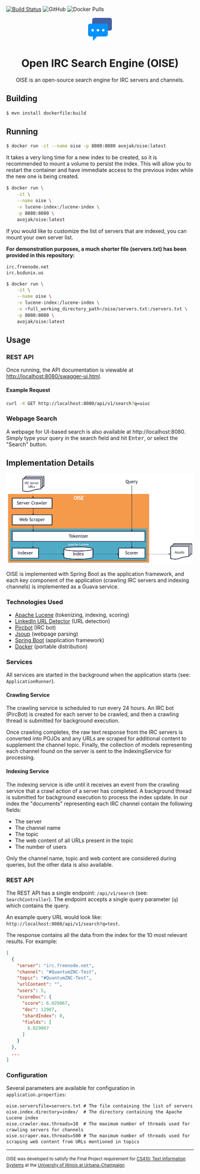 [![Build Status](https://travis-ci.com/avojak/oise.svg?branch=master)](https://travis-ci.com/avojak/oise)
![GitHub](https://img.shields.io/github/license/avojak/oise)
![Docker Pulls](https://img.shields.io/docker/pulls/avojak/oise)

<p align="center">
  <img src="src/main/resources/static/chat.svg" height="64" width="64" alt="Icon" />
</p>
<h1 align="center">Open IRC Search Engine (OISE)</h1>

<p align="center">OISE is an open-source search engine for IRC servers and channels.</p>

## Building

```bash
$ mvn install dockerfile:build
```

## Running

```bash
$ docker run -it --name oise -p 8080:8080 avojak/oise:latest
```

It takes a very long time for a new index to be created, so it is recommended to mount a volume to persist the index.
This will allow you to restart the container and have immediate access to the previous index while the new one is being
created.

```bash
$ docker run \
    -it \
    --name oise \
    -v lucene-index:/lucene-index \
    -p 8080:8080 \
    avojak/oise:latest
```

If you would like to customize the list of servers that are indexed, you can mount your own server list.

**For demonstration purposes, a much shorter file (servers.txt) has been provided in this repository:**
```
irc.freenode.net
irc.bsdunix.us
```

```bash
$ docker run \
    -it \
    --name oise \
    -v lucene-index:/lucene-index \
    -v <full_working_directory_path>/oise/servers.txt:/servers.txt \
    -p 8080:8080 \
    avojak/oise:latest
```

## Usage

### REST API

Once running, the API documentation is viewable at [http://localhost:8080/swagger-ui.html](http://localhost:8080/swagger-ui.html).

#### Example Request

```bash
curl -X GET http://localhost:8080/api/v1/search?q=uiuc
```

### Webpage Search

A webpage for UI-based search is also available at http://localhost:8080. Simply type your query in the search field and
hit <kbd>Enter</kbd>, or select the "Search" button.

## Implementation Details

<img src="./assets/architecture.png" />

OISE is implemented with Spring Boot as the application framework, and each key component of the application (crawling 
IRC servers and indexing channels) is implemented as a Guava service.

### Technologies Used

- [Apache Lucene](https://lucene.apache.org/) (tokenizing, indexing, scoring)
- [LinkedIn URL Detector](https://github.com/linkedin/URL-Detector) (URL detection)
- [Pircbot](www.jibble.org/pircbot.php) (IRC bot)
- [Jsoup](https://jsoup.org/) (webpage parsing)
- [Spring Boot](https://spring.io/projects/spring-boot) (application framework)
- [Docker](https://www.docker.com/) (portable distribution)

### Services

All services are started in the background when the application starts (see: `ApplicationRunner`).

#### Crawling Service

The crawling service is scheduled to run every 24 hours. An IRC bot (PircBot) is created for each server to be crawled,
and then a crawling thread is submitted for background execution.

Once crawling completes, the raw text response from the IRC servers is converted into POJOs and any URLs are scraped for
additional content to supplement the channel topic. Finally, the collection of models representing each channel found on
the server is sent to the IndexingService for processing.

#### Indexing Service

The indexing service is idle until it receives an event from the crawling service that a crawl action of a server has 
completed. A background thread is submitted for background execution to process the index update. In our index the
"documents" representing each IRC channel contain the following fields:

- The server
- The channel name
- The topic
- The web content of all URLs present in the topic
- The number of users

Only the channel name, topic and web content are considered during queries, but the other data is also available.

### REST API

The REST API has a single endpoint: `/api/v1/search` (see: `SearchController`). The endpoint accepts a single query parameter (`q`) which contains the query.

An example query URL would look like: `http://localhost:8080/api/v1/search?q=test`.

The response contains all the data from the index for the 10 most relevant results. For example:

```json
[
  {
    "server": "irc.freenode.net",
    "channel": "#QuantumZNC-Test",
    "topic": "#QuantumZNC-Test",
    "urlContent": "",
    "users": 5,
    "scoreDoc": {
      "score": 6.029067,
      "doc": 12987,
      "shardIndex": 0,
      "fields": [
        6.029067
      ]
    }
  },
  ...
]
```

### Configuration

Several parameters are available for configuration in `application.properties`:

```properties
oise.serversfile=servers.txt # The file containing the list of servers
oise.index.directory=index/  # The directory containing the Apache Lucene index
oise.crawler.max.threads=10  # The maximum number of threads used for crawling servers for channels
oise.scraper.max.threads=500 # The maximum number of threads used for scraping web content from URLs mentioned in topics
```

<hr>

<small>OISE was developed to satisfy the Final Project requirement for [CS410: Text Information Systems](https://cs.illinois.edu/courses/profile/CS410) at the [University of Illinois at Urbana-Champaign](https://cs.illinois.edu/)</small>